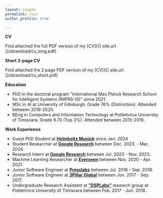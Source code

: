 ```yaml
---
layout: single
permalink: /cv/
author_profile: true

---
```


**CV**

Find attached the full PDF version of my [CV]({{ site.url }}/download/cv_long.pdf)

**Short 2-page CV**

Find attached the 2 page PDF version of my [CV]({{ site.url }}/download/cv_short.pdf)


**Education**
- PhD in the doctoral program "International Max Planck Research School for Intelligent Systems (IMPRS-IS)" since 2021.
- MSc in AI at University of Edinburgh. Grade 76% (Distinction). Attended between 2019-2020.
- BEng in Computers and Information Technology at Politehnica University of Timisoara. Grade 9.70 (Top 3%). Attended between 2015-2019.

**Work Experience**
- Guest PhD Student at **[Helmholtz Munich](https://www.helmholtz-munich.de/en)** since Jan. 2024
- Student Researcher at **[Google Research](https://research.google/teams/perception/)** between Dec. 2023. - Mar. 2024.
- Research Intern at **[Google Research](https://research.google/teams/perception/)** between Jul. 2023 - Nov. 2023.
- Machine Learning Researcher at **[Everseen](https://everseen.com/)** between Nov. 2020 - Apr. 2021.
- Junior Software Engineer at **[Presslabs](https://www.presslabs.com/)** between Jul. 2018 - Sep. 2018. 
- Junior Software Engineer at **[3Pillar Global](https://www.3pillarglobal.com/)** between Jun. 2017 - Sep. 2017. 
- Undergraduate Research Assistant at **[”DSPLabs”](https://www.cs.upt.ro/index.php/research/cccti/dsplabs)** research group at Politehnica University of Timisoara between Feb. 2017 - Jun. 2018.


